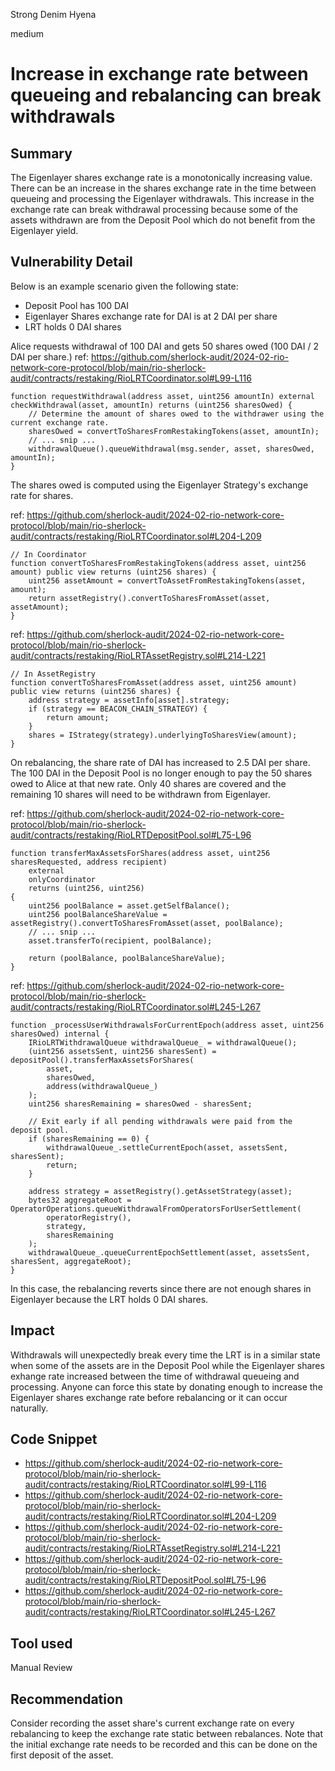 Strong Denim Hyena

medium

# Increase in exchange rate between queueing and rebalancing can break withdrawals

## Summary
The Eigenlayer shares exchange rate is a monotonically increasing value. There can be an increase in the shares exchange rate in the time between queueing and processing the Eigenlayer withdrawals. This increase in the exchange rate can break withdrawal processing because some of the assets withdrawn are from the Deposit Pool which do not benefit from the Eigenlayer yield.

## Vulnerability Detail
Below is an example scenario given the following state:
- Deposit Pool has 100 DAI
- Eigenlayer Shares exchange rate for DAI is at 2 DAI per share
- LRT holds 0 DAI shares

Alice requests withdrawal of 100 DAI and gets 50 shares owed (100 DAI / 2 DAI per share.) 
ref: https://github.com/sherlock-audit/2024-02-rio-network-core-protocol/blob/main/rio-sherlock-audit/contracts/restaking/RioLRTCoordinator.sol#L99-L116
```solidity
function requestWithdrawal(address asset, uint256 amountIn) external checkWithdrawal(asset, amountIn) returns (uint256 sharesOwed) {
    // Determine the amount of shares owed to the withdrawer using the current exchange rate.
    sharesOwed = convertToSharesFromRestakingTokens(asset, amountIn);
    // ... snip ...
    withdrawalQueue().queueWithdrawal(msg.sender, asset, sharesOwed, amountIn);
}
```

The shares owed is computed using the Eigenlayer Strategy's exchange rate for shares. 

ref: https://github.com/sherlock-audit/2024-02-rio-network-core-protocol/blob/main/rio-sherlock-audit/contracts/restaking/RioLRTCoordinator.sol#L204-L209
```solidity
// In Coordinator
function convertToSharesFromRestakingTokens(address asset, uint256 amount) public view returns (uint256 shares) {
    uint256 assetAmount = convertToAssetFromRestakingTokens(asset, amount);
    return assetRegistry().convertToSharesFromAsset(asset, assetAmount);
}
```

ref: https://github.com/sherlock-audit/2024-02-rio-network-core-protocol/blob/main/rio-sherlock-audit/contracts/restaking/RioLRTAssetRegistry.sol#L214-L221
```solidity
// In AssetRegistry
function convertToSharesFromAsset(address asset, uint256 amount) public view returns (uint256 shares) {
    address strategy = assetInfo[asset].strategy;
    if (strategy == BEACON_CHAIN_STRATEGY) {
        return amount;
    }
    shares = IStrategy(strategy).underlyingToSharesView(amount);
}
```

On rebalancing, the share rate of DAI has increased to 2.5 DAI per share. The 100 DAI in the Deposit Pool is no longer enough to pay the 50 shares owed to Alice at that new rate. Only 40 shares are covered and the remaining 10 shares will need to be withdrawn from Eigenlayer. 

ref: https://github.com/sherlock-audit/2024-02-rio-network-core-protocol/blob/main/rio-sherlock-audit/contracts/restaking/RioLRTDepositPool.sol#L75-L96
```solidity
function transferMaxAssetsForShares(address asset, uint256 sharesRequested, address recipient)
    external
    onlyCoordinator
    returns (uint256, uint256)
{
    uint256 poolBalance = asset.getSelfBalance();
    uint256 poolBalanceShareValue = assetRegistry().convertToSharesFromAsset(asset, poolBalance);
    // ... snip ...
    asset.transferTo(recipient, poolBalance);

    return (poolBalance, poolBalanceShareValue);
}
```

ref: https://github.com/sherlock-audit/2024-02-rio-network-core-protocol/blob/main/rio-sherlock-audit/contracts/restaking/RioLRTCoordinator.sol#L245-L267
```solidity
function _processUserWithdrawalsForCurrentEpoch(address asset, uint256 sharesOwed) internal {
    IRioLRTWithdrawalQueue withdrawalQueue_ = withdrawalQueue();
    (uint256 assetsSent, uint256 sharesSent) = depositPool().transferMaxAssetsForShares(
        asset,
        sharesOwed,
        address(withdrawalQueue_)
    );
    uint256 sharesRemaining = sharesOwed - sharesSent;

    // Exit early if all pending withdrawals were paid from the deposit pool.
    if (sharesRemaining == 0) {
        withdrawalQueue_.settleCurrentEpoch(asset, assetsSent, sharesSent);
        return;
    }

    address strategy = assetRegistry().getAssetStrategy(asset);
    bytes32 aggregateRoot = OperatorOperations.queueWithdrawalFromOperatorsForUserSettlement(
        operatorRegistry(),
        strategy,
        sharesRemaining
    );
    withdrawalQueue_.queueCurrentEpochSettlement(asset, assetsSent, sharesSent, aggregateRoot);
}
```

In this case, the rebalancing reverts since there are not enough shares in Eigenlayer because the LRT holds 0 DAI shares.

## Impact
Withdrawals will unexpectedly break every time the LRT is in a similar state when some of the assets are in the Deposit Pool while the Eigenlayer shares exhange rate increased between the time of withdrawal queueing and processing. Anyone can force this state by donating enough to increase the Eigenlayer shares exchange rate before rebalancing or it can occur naturally.

## Code Snippet
- https://github.com/sherlock-audit/2024-02-rio-network-core-protocol/blob/main/rio-sherlock-audit/contracts/restaking/RioLRTCoordinator.sol#L99-L116
- https://github.com/sherlock-audit/2024-02-rio-network-core-protocol/blob/main/rio-sherlock-audit/contracts/restaking/RioLRTCoordinator.sol#L204-L209
- https://github.com/sherlock-audit/2024-02-rio-network-core-protocol/blob/main/rio-sherlock-audit/contracts/restaking/RioLRTAssetRegistry.sol#L214-L221
- https://github.com/sherlock-audit/2024-02-rio-network-core-protocol/blob/main/rio-sherlock-audit/contracts/restaking/RioLRTDepositPool.sol#L75-L96
- https://github.com/sherlock-audit/2024-02-rio-network-core-protocol/blob/main/rio-sherlock-audit/contracts/restaking/RioLRTCoordinator.sol#L245-L267

## Tool used

Manual Review

## Recommendation
Consider recording the asset share's current exchange rate on every rebalancing to keep the exchange rate static between rebalances. Note that the initial exchange rate needs to be recorded and this can be done on the first deposit of the asset.